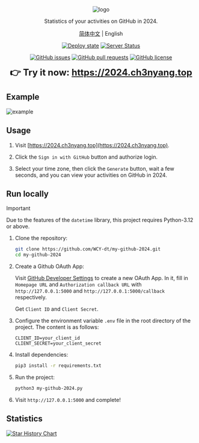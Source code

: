<div align="center">
  <img src="logo.png" alt="logo" />

  Statistics of your activities on GitHub in 2024.

  [简体中文](README_zh-CN.md) | English

  [![Deploy state](https://github.com/WCY-dt/my-github-2024/actions/workflows/deploy.yml/badge.svg)](https://github.com/WCY-dt/my-github-2024/actions/workflows/deploy.yml) [![Server Status](https://img.shields.io/badge/dynamic/json?logo=linux&color=brightgreen&label=Server%20status&query=%24.status&cacheSeconds=600&url=https%3A%2F%2F2024.ch3nyang.top%2Fstatus)](https://2024.ch3nyang.top)

  [![GitHub issues](https://img.shields.io/github/issues/WCY-dt/my-github-2024)](https://github.com/WCY-dt/my-github-2024/issues) [![GitHub pull requests](https://img.shields.io/github/issues-pr/WCY-dt/my-github-2024)](https://github.com/WCY-dt/my-github-2024/pulls) [![GitHub license](https://img.shields.io/github/license/WCY-dt/my-github-2024)](https://github.com/WCY-dt/my-github-2024/blob/main/LICENSE)

  <strong style="font-size: 24px;">👉 Try it now: <a href="https://2024.ch3nyang.top">https://2024.ch3nyang.top</a></strong>
</div>

## Example

![example](example.png)

## Usage

1. Visit [https://2024.ch3nyang.top](https://2024.ch3nyang.top).

2. Click the `Sign in with GitHub` button and authorize login.

3. Select your time zone, then click the `Generate` button, wait a few seconds, and you can view your activities on GitHub in 2024.

## Run locally

> [!IMPORTANT]
>
> Due to the features of the `datetime` library, this project requires Python-3.12 or above.

1. Clone the repository:

    ```bash
    git clone https://github.com/WCY-dt/my-github-2024.git
    cd my-github-2024
    ```

2. Create a Github OAuth App:

    Visit [GitHub Developer Settings](https://github.com/settings/developers) to create a new OAuth App. In it, fill in `Homepage URL` and `Authorization callback URL` with `http://127.0.0.1:5000` and `http://127.0.0.1:5000/callback` respectively.

    Get `Client ID` and `Client Secret`.

3. Configure the environment variable `.env` file in the root directory of the project. The content is as follows:

    ```env
    CLIENT_ID=your_client_id
    CLIENT_SECRET=your_client_secret
    ```

4. Install dependencies:

    ```bash
    pip3 install -r requirements.txt
    ```

5. Run the project:

    ```bash
    python3 my-github-2024.py
    ```

6. Visit `http://127.0.0.1:5000` and complete!

## Statistics

[![Star History Chart](https://api.star-history.com/svg?repos=WCY-dt/my-github-2024&type=Date)](https://star-history.com/#WCY-dt/my-github-2024&Date)
